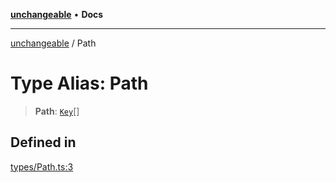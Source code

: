 [**unchangeable**](../README.md) • **Docs**

***

[unchangeable](../README.md) / Path

# Type Alias: Path

> **Path**: [`Key`](Key.md)[]

## Defined in

[types/Path.ts:3](https://github.com/nevoland/unchangeable/blob/dd3492fb78b3ab9733f94ad51551bd591389c2c3/lib/types/Path.ts#L3)
